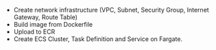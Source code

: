 - Create network infrastructure (VPC, Subnet, Security Group, Internet Gateway, Route Table)
- Build image from Dockerfile
- Upload to ECR
- Create ECS Cluster, Task Definition and Service on Fargate.
